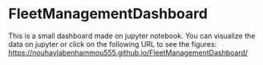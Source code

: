 # FleetManagementDashboard

This is a small dashboard made on jupyter notebook. You can visualize the data on jupyter or click on the following URL to see the figures: https://nouhaylabenhammou555.github.io/FleetManagementDashboard/
